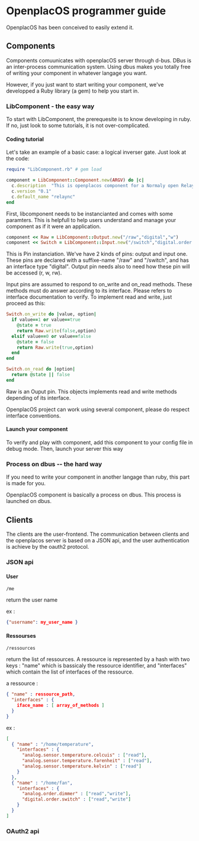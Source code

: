# OpenplacOS programmer guide #

OpenplacOS has been conceived to easily extend it. 

## Components ##

Components comuunicates with openplacOS server through d-bus. DBus is an inter-process communication system. Using dbus makes you totally free of writing your component in whatever langage you want.

However, if you just want to start writing your component, we've developped a Ruby library (a gem) to help you start in.

### LibComponent - the easy way ###

To start with LibComponent, the prerequesite is to know developing in ruby. If no, just look to some tutorials, it is not over-complicated.

#### Coding tutorial ####

Let's take an example of a basic case: a logical inverser gate. Just look at the code:

```ruby
require "LibComponent.rb" # gem load

component = LibComponent::Component.new(ARGV) do |c|   
  c.description  "This is openplacos component for a Normaly open Relay"   
  c.version "0.1"   
  c.default_name "relaync"   
end
```

First, libcomponent needs to be instancianted and comes with some paramters. This is helpfull to help users understand and manage your component as if it were an application.

```ruby
component << Raw = LibComponent::Output.new("/raw","digital","w")
component << Switch = LibComponent::Input.new("/switch","digital.order.switch")
```

This is Pin instanciation. We've have 2 kinds of pins: output and input one. These pins are declared with a suffixe-name "/raw" and "/switch", and has an interface type "digital". Output pin needs also to need how these pin will be accessed (r, w, rw).

Input pins are assumed to respond to on_write and on_read methods. These methods must do answer according to its interface. Please refers to interface documentation to verify. To implement read and write, just proceed as this:

```ruby
Switch.on_write do |value, option|
  if value==1 or value==true
    @state = true
    return Raw.write(false,option)
  elsif value==0 or value==false
    @state = false
    return Raw.write(true,option)
  end
end

Switch.on_read do |option|
  return @state || false
end
```

Raw is an Ouput pin. This objects implements read and write methods depending of its interface.

OpenplacOS project can work using several component, please do respect interface conventions.

#### Launch your component ####

To verify and play with component, add this component to your config file in debug mode. Then, launch your server this way

### Process on dbus -- the hard way ###

If you need to write your component in another langage than ruby, this part is made for you.

OpenplacOS component is basically a process on dbus. This process is launched on dbus.

## Clients ##

The clients are the user-frontend. The communication between clients and the openplacos server is based on a JSON api, and the user authentication is achieve by the oauth2 protocol.

### JSON api ###

#### User ####

    /me
  
return the user name

ex : 

```json
{"username": my_user_name }
```

#### Ressourses ####

    /ressources
    
return the list of ressources. A ressource is represented by a hash with two keys : "name" which is bassicaly the ressource identifier, and "interfaces" which contain the list of interfaces of the ressource.

a ressource :

```json
{ "name" : ressource_path,
  "interfaces" : {
    iface_name : [ array_of_methods ]
  }
}
```

ex : 

```json
[
  { "name" : "/home/temperature",
    "interfaces" : {
      "analog.sensor.temperature.celcuis" : ["read"],
      "analog.sensor.temperature.farenheit" : ["read"],
      "analog.sensor.temperature.kelvin" : ["read"]
    }
  },
  { "name" : "/home/fan",
    "interfaces" : {
      "analog.order.dimmer" : ["read","write"],
      "digital.order.switch" : ["read","write"]
    }
  }
]
```

### OAuth2 api ###
